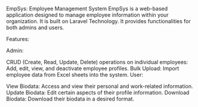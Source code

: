 EmpSys: Employee Management System
EmpSys is a web-based application designed to manage employee information within your organization. It is built on Laravel Technology. It provides functionalities for both admins and users.

Features:

Admin:

CRUD (Create, Read, Update, Delete) operations on individual employees: Add, edit, view, and deactivate employee profiles.
Bulk Upload: Import employee data from Excel sheets into the system.
User:

View Biodata: Access and view their personal and work-related information.
Update Biodata: Edit certain aspects of their profile information.
Download Biodata: Download their biodata in a desired format.
